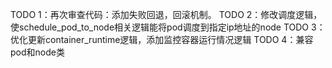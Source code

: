 TODO 1：再次审查代码：添加失败回退，回滚机制。
TODO 2：修改调度逻辑，使schedule_pod_to_node相关逻辑能将pod调度到指定ip地址的node
TODO 3：优化更新container_runtime逻辑，添加监控容器运行情况逻辑
TODO 4：兼容pod和node类
